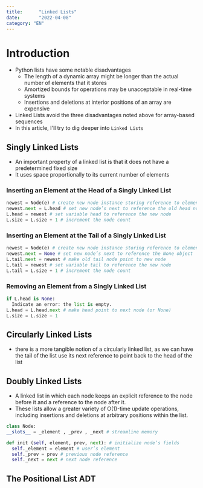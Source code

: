 ```yaml
---
title:      "Linked Lists"
date:       "2022-04-08"
category: "EN"
---
```


# Introduction
- Python lists have some notable disadvantages
  - The length of a dynamic array might be longer than the actual number of elements that it stores
  - Amortized bounds for operations may be unacceptable in real-time systems
  - Insertions and deletions at interior positions of an array are expensive
- Linked Lists avoid the three disadvantages noted above for array-based sequences
- In this article, I'll try to dig deeper into `Linked Lists`

## Singly Linked Lists
- An important property of a linked list is that it does not have a predetermined fixed size
- It uses space proportionally to its current number of elements

### Inserting an Element at the Head of a Singly Linked List
```python
newest = Node(e) # create new node instance storing reference to element e
newest.next = L.head # set new node’s next to reference the old head node
L.head = newest # set variable head to reference the new node
L.size = L.size + 1 # increment the node count
```

### Inserting an Element at the Tail of a Singly Linked List
```python
newest = Node(e) # create new node instance storing reference to element e
newest.next = None # set new node’s next to reference the None object
L.tail.next = newest # make old tail node point to new node
L.tail = newest # set variable tail to reference the new node
L.tail = L.size + 1 # increment the node count
```

### Removing an Element from a Singly Linked List
```python
if L.head is None:
  Indicate an error: the list is empty.
L.head = L.head.next # make head point to next node (or None)
L.size = L.size − 1
```

## Circularly Linked Lists
- there is a more tangible notion of a circularly linked list, as we can have the tail of the list use its next reference to point back to the head
of the list

## Doubly Linked Lists
- A linked list in which each node keeps an explicit reference to the node before it and a reference to the node after it.
- These lists allow a greater variety of O(1)-time update operations, including insertions and deletions at arbitrary positions within the list.

```python
class Node:
__slots__ = _element , _prev , _next # streamline memory

def init (self, element, prev, next): # initialize node’s fields
  self._element = element # user’s element
  self._prev = prev # previous node reference
  self._next = next # next node reference
```

## The Positional List ADT
